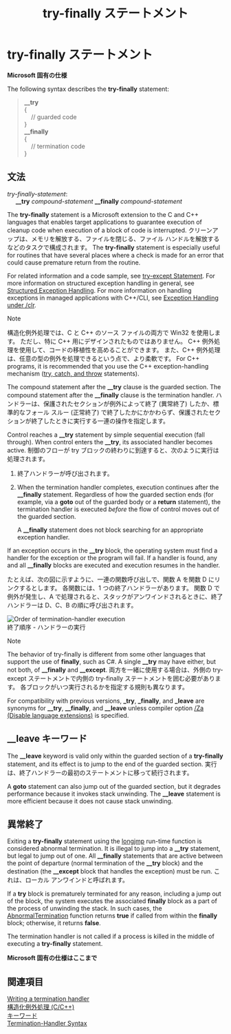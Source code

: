 ﻿---
title: try-finally ステートメント
ms.date: 11/19/2018
f1_keywords:
- __try
- _try
- __leave_cpp
- __leave
- __finally_cpp
- __try_cpp
- __finally
- _finally
helpviewer_keywords:
- __try keyword [C++]
- __finally keyword [C++]
- __leave keyword [C++]
- try-catch keyword [C++], try-finally keyword
- try-finally keyword [C++]
- __finally keyword [C++], try-finally statement syntax
- __leave keyword [C++], try-finally statement
- structured exception handling [C++], try-finally
ms.assetid: 826e0347-ddfe-4f6e-a7bc-0398e0edc7c2
ms.openlocfilehash: 045d2bf5617c81bcc4d7a202f36b112d5f0142a6
ms.sourcegitcommit: 654aecaeb5d3e3fe6bc926bafd6d5ace0d20a80e
ms.translationtype: MT
ms.contentlocale: ja-JP
ms.lasthandoff: 11/20/2019
ms.locfileid: "74246300"
---
# <a name="try-finally-statement"></a>try-finally ステートメント

**Microsoft 固有の仕様**

The following syntax describes the **try-finally** statement:

> **\_\_try**<br/>
> {<br/>
> &nbsp;&nbsp;&nbsp;&nbsp;// guarded code<br/>
> }<br/>
> **\_\_finally**<br/>
> {<br/>
> &nbsp;&nbsp;&nbsp;&nbsp;// termination code<br/>
> }

## <a name="grammar"></a>文法

*try-finally-statement*:<br/>
&nbsp;&nbsp;&nbsp;&nbsp; **\_\_try** *compound-statement* **\_\_finally** *compound-statement*

The **try-finally** statement is a Microsoft extension to the C and C++ languages that enables target applications to guarantee execution of cleanup code when execution of a block of code is interrupted. クリーンアップは、メモリを解放する、ファイルを閉じる、ファイル ハンドルを解放するなどのタスクで構成されます。 The **try-finally** statement is especially useful for routines that have several places where a check is made for an error that could cause premature return from the routine.

For related information and a code sample, see [try-except Statement](../cpp/try-except-statement.md). For more information on structured exception handling in general, see [Structured Exception Handling](../cpp/structured-exception-handling-c-cpp.md). For more information on handling exceptions in managed applications with C++/CLI, see [Exception Handling under /clr](../extensions/exception-handling-cpp-component-extensions.md).

> [!NOTE]
> 構造化例外処理では、C と C++ のソース ファイルの両方で Win32 を使用します。 ただし、特に C++ 用にデザインされたものではありません。 C++ 例外処理を使用して、コードの移植性を高めることができます。 また、C++ 例外処理は、任意の型の例外を処理できるという点で、より柔軟です。 For C++ programs, it is recommended that you use the C++ exception-handling mechanism ([try, catch, and throw](../cpp/try-throw-and-catch-statements-cpp.md) statements).

The compound statement after the **__try** clause is the guarded section. The compound statement after the **__finally** clause is the termination handler. ハンドラーは、保護されたセクションが例外によって終了 (異常終了) したか、標準的なフォール スルー (正常終了) で終了したかにかかわらず、保護されたセクションが終了したときに実行する一連の操作を指定します。

Control reaches a **__try** statement by simple sequential execution (fall through). When control enters the **__try**, its associated handler becomes active. 制御のフローが try ブロックの終わりに到達すると、次のように実行は処理されます。

1. 終了ハンドラーが呼び出されます。

1. When the termination handler completes, execution continues after the **__finally** statement. Regardless of how the guarded section ends (for example, via a **goto** out of the guarded body or a **return** statement), the termination handler is executed *before* the flow of control moves out of the guarded section.

   A **__finally** statement does not block searching for an appropriate exception handler.

If an exception occurs in the **__try** block, the operating system must find a handler for the exception or the program will fail. If a handler is found, any and all **__finally** blocks are executed and execution resumes in the handler.

たとえば、次の図に示すように、一連の関数呼び出しで、関数 A を関数 D にリンクするとします。 各関数には、1 つの終了ハンドラーがあります。 関数 D で例外が発生し、A で処理されると、スタックがアンワインドされるときに、終了ハンドラーは D、C、B の順に呼び出されます。

![Order of termination&#45;handler execution](../cpp/media/vc38cx1.gif "Order of termination&#45;handler execution") <br/>
終了順序 - ハンドラーの実行

> [!NOTE]
> The behavior of try-finally is different from some other languages that support the use of **finally**, such as C#.  A single **__try** may have either, but not both, of **__finally** and **__except**.  両方を一緒に使用する場合は、外側の try-except ステートメントで内側の try-finally ステートメントを囲む必要があります。  各ブロックがいつ実行されるかを指定する規則も異なります。

For compatibility with previous versions, **_try**, **_finally**, and **_leave** are synonyms for **__try**, **__finally**, and **__leave** unless compiler option [/Za \(Disable language extensions)](../build/reference/za-ze-disable-language-extensions.md) is specified.

## <a name="the-leave-keyword"></a>__leave キーワード

The **__leave** keyword is valid only within the guarded section of a **try-finally** statement, and its effect is to jump to the end of the guarded section. 実行は、終了ハンドラーの最初のステートメントに移って続行されます。

A **goto** statement can also jump out of the guarded section, but it degrades performance because it invokes stack unwinding. The **__leave** statement is more efficient because it does not cause stack unwinding.

## <a name="abnormal-termination"></a>異常終了

Exiting a **try-finally** statement using the [longjmp](../c-runtime-library/reference/longjmp.md) run-time function is considered abnormal termination. It is illegal to jump into a **__try** statement, but legal to jump out of one. All **__finally** statements that are active between the point of departure (normal termination of the **__try** block) and the destination (the **__except** block that handles the exception) must be run. これは、ローカル アンワインドと呼ばれます。

If a **try** block is prematurely terminated for any reason, including a jump out of the block, the system executes the associated **finally** block as a part of the process of unwinding the stack. In such cases, the [AbnormalTermination](/windows/win32/Debug/abnormaltermination) function returns **true** if called from within the **finally** block; otherwise, it returns **false**.

The termination handler is not called if a process is killed in the middle of executing a **try-finally** statement.

**Microsoft 固有の仕様はここまで**

## <a name="see-also"></a>関連項目

[Writing a termination handler](../cpp/writing-a-termination-handler.md)<br/>
[構造化例外処理 (C/C++)](../cpp/structured-exception-handling-c-cpp.md)<br/>
[キーワード](../cpp/keywords-cpp.md)<br/>
[Termination-Handler Syntax](/windows/win32/Debug/termination-handler-syntax)
